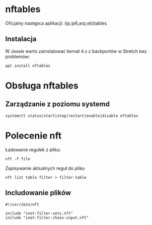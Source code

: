 
# nftables
Oficjalny następca aplikacji: {ip,ip6,arp,eb}tables

## Instalacja
W Jessie warto zainstalować kernal 4.x z backportów w Stretch bez problemów:
```
apt install nftables
```
# Obsługa nftables

## Zarządzanie z poziomu systemd
```
systemctl status|start|stop|restart|enable|disable nftables
```

# Polecenie nft
Ładowanie regułek z pliku:
```
nft -f file
```
Zapisywanie aktualnych reguł do pliku
```
nft list table filter > filter-table
```

## Includowanie plików
```
#!/usr/sbin/nft
 
include "inet-filter-sets.nft"
include "inet-filter-chain-input.nft"
```
